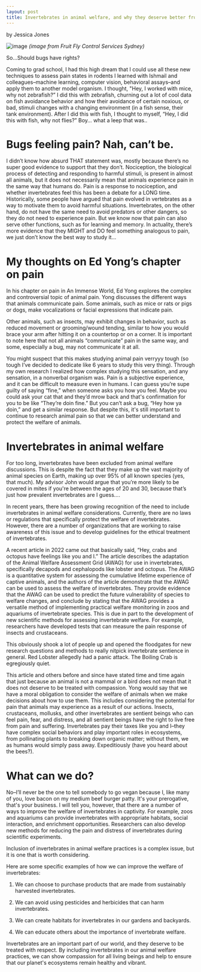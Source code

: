 ```yaml
---
layout: post
title: Invertebrates in animal welfare, and why they deserve better from us.
---
```

by Jessica Jones

![image](https://github.com/user-attachments/assets/94155a3d-f553-4ae8-821b-3f1896d6a577)
*(image from Fruit Fly Control Services Sydney)*

So...Should bugs have rights?

Coming to grad school, I had this high dream that I could use all these new techniques to assess pain states in rodents I learned with Ishmail and colleagues–machine learning, computer vision, behavioral assays–and apply them to another model organism. I thought, "Hey, I worked with mice, why not zebrafish?” I did this with zebrafish, churning out a lot of cool data on fish avoidance behavior and how their avoidance of certain noxious, or bad, stimuli changes with a changing environment (in a fish sense, their tank environment). After I did this with fish, I thought to myself, “Hey, I did this with fish, why not flies?” Boy… what a leep that was..

Bugs feeling pain? Nah, can’t be.
====
I didn’t know how absurd THAT statement was, mostly because there’s no super good evidence to support that they don’t. Nociception, the biological process of detecting and responding to harmful stimuli, is present in almost all animals, but it does not necessarily mean that animals experience pain in the same way that humans do. Pain is a response to nociception, and whether invertebrates feel this has been a debate for a LONG time. Historically, some people have argued that pain evolved in vertebrates as a way to motivate them to avoid harmful situations. Invertebrates, on the other hand, do not have the same need to avoid predators or other dangers, so they do not need to experience pain. But we know now that pain can also serve other functions, such as for learning and memory. In actuality, there’s more evidence that they MIGHT and DO feel something analogous to pain, we just don’t know the best way to study it...

My thoughts on Ed Yong’s chapter on pain
====
In his chapter on pain in An Immense World, Ed Yong explores the complex and controversial topic of animal pain. Yong discusses the different ways that animals communicate pain. Some animals, such as mice or rats or pigs or dogs, make vocalizations or facial expressions that indicate pain.

Other animals, such as insects, may exhibit changes in behavior, such as reduced movement or grooming/wound tending, similar to how you would brace your arm after hitting it on a countertop or on a corner. It is important to note here that not all animals “communicate” pain in the same way, and some, especially a bug, may not communicate it at all.

You might suspect that this makes studying animal pain verryyy tough (so tough I’ve decided to dedicate like 6 years to study this very thing). Through my own research I realized how complex studying this sensation, and any sensation, in a nonverbal organism was. Pain is a subjective experience, and it can be difficult to measure even in humans. I can guess you’re supe guilty of saying “fine,” when someone asks you how you feel. Maybe you could ask your cat that and they’d mrow back and that's confirmation for you to be like “They’re doin fine.” But you can’t ask a bug, “Hey how ya doin,” and get a similar response. But despite this, it's still important to continue to research animal pain so that we can better understand and protect the welfare of animals.

Invertebrates in animal welfare
====
For too long, invertebrates have been excluded from animal welfare discussions. This is despite the fact that they make up the vast majority of animal species on Earth, making up over 95% of all known species (yes, that much). My advisor John would argue that you’re more likely to be covered in mites if you're between the ages of 20 and 30, because that’s just how prevalent invertebrates are I guess….

In recent years, there has been growing recognition of the need to include invertebrates in animal welfare considerations. Currently, there are no laws or regulations that specifically protect the welfare of invertebrates. However, there are a number of organizations that are working to raise awareness of this issue and to develop guidelines for the ethical treatment of invertebrates.

A recent article in 2022 came out that basically said, “Hey, crabs and octopus have feelings like you and I.” The article describes the adaptation of the Animal Welfare Assessment Grid (AWAG) for use in invertebrates, specifically decapods and cephalopods like lobster and octopus. The AWAG is a quantitative system for assessing the cumulative lifetime experience of captive animals, and the authors of the article demonstrate that the AWAG can be used to assess the welfare of invertebrates. They provide evidence that the AWAG can be used to predict the future vulnerability of species to welfare changes, and conclude by stating that the AWAG provides a versatile method of implementing practical welfare monitoring in zoos and aquariums of invertebrate species. This is due in part to the development of new scientific methods for assessing invertebrate welfare. For example, researchers have developed tests that can measure the pain response of insects and crustaceans.

This obviously shook a lot of people up and opened the floodgates for new research questions and methods to really nitpick invertebrate sentience in general. Red Lobster allegedly had a panic attack. The Boiling Crab is egregiously quiet.

This article and others before and since have stated time and time again that just because an animal is not a mammal or a bird does not mean that it does not deserve to be treated with compassion. Yong would say that we have a moral obligation to consider the welfare of animals when we make decisions about how to use them. This includes considering the potential for pain that animals may experience as a result of our actions. Insects, crustaceans, mollusks, and other invertebrates are sentient beings who can feel pain, fear, and distress, and all sentient beings have the right to live free from pain and suffering. Invertebrates pay their taxes like you and I–they have complex social behaviors and play important roles in ecosystems, from pollinating plants to breaking down organic matter; without them, we as humans would simply pass away. Expeditiously (have you heard about the bees?).

What can we do?
====
No–I’ll never be the one to tell somebody to go vegan because I, like many of you, love bacon on my medium beef burger patty. It's your prerogative, that's your business. I will tell you, however, that there are a number of ways to improve the welfare of invertebrates in captivity. For example, zoos and aquariums can provide invertebrates with appropriate habitats, social interaction, and enrichment opportunities. Researchers can also develop new methods for reducing the pain and distress of invertebrates during scientific experiments.

Inclusion of invertebrates in animal welfare practices is a complex issue, but it is one that is worth considering.

Here are some specific examples of how we can improve the welfare of invertebrates:

1. We can choose to purchase products that are made from sustainably harvested invertebrates.

2. We can avoid using pesticides and herbicides that can harm invertebrates.

3. We can create habitats for invertebrates in our gardens and backyards.

4. We can educate others about the importance of invertebrate welfare.

Invertebrates are an important part of our world, and they deserve to be treated with respect. By including invertebrates in our animal welfare practices, we can show compassion for all living beings and help to ensure that our planet's ecosystems remain healthy and vibrant.
